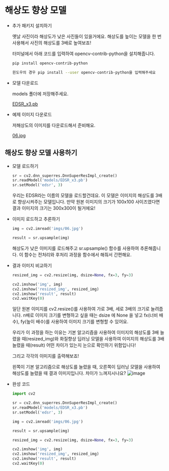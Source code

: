 # 해상도 향상 모델
- 추가 패키지 설치하기

    옛날 사진이라 해상도가 낮은 사진들이 있을거에요. 해상도를 높이는 모델을 한 번 사용해서 사진의 해상도를 3배로 높여보죠!

    터미널에서 아래 코드를 입력하여 opencv-contrib-python을 설치해줍니다.

    ```bash
    pip install opencv-contrib-python

    윈도우의 경우 pip install --user opencv-contrib-python을 입력해주세요
    ```

- 모델 다운로드

    models 폴더에 저장해주세요.

    [EDSR_x3.pb](https://s3-us-west-2.amazonaws.com/secure.notion-static.com/7120b529-6ec2-4fa8-ab26-adc766f67524/EDSR_x3.pb)

- 예제 이미지 다운로드

    저해상도의 이미지를 다운로드해서 준비해요.

    [06.jpg](https://s3-us-west-2.amazonaws.com/secure.notion-static.com/c8d1b5ce-9b56-4b16-955b-b636e9670093/06.jpg)
    
## 해상도 향상 모델 사용하기

- 모델 로드하기

    ```python
    sr = cv2.dnn_superres.DnnSuperResImpl_create()
    sr.readModel('models/EDSR_x3.pb')
    sr.setModel('edsr', 3)
    ```

    우리는 EDSR라는 이름의 모델을 로드할건데요. 이 모델은 이미지의 해상도를 3배로 향상시켜주는 모델입니다. 만약 원본 이미지의 크기가 100x100 사이즈였다면 결과 이미지의 크기는 300x300이 될거에요!

- 이미지 로드하고 추론하기

    ```python
    img = cv2.imread('imgs/06.jpg')

    result = sr.upsample(img)
    ```

    해상도가 낮은 이미지를 로드해주고 sr.upsample() 함수를 사용하여 추론해줍니다. 이 함수는 전처리와 후처리 과정을 함수에서 해줘서 간편해요.

- 결과 이미지 비교하기

    ```python
    resized_img = cv2.resize(img, dsize=None, fx=3, fy=3)

    cv2.imshow('img', img)
    cv2.imshow('resized_img', resized_img)
    cv2.imshow('result', result)
    cv2.waitKey(0)
    ```

    일단 원본 이미지를 cv2.resize()를 사용하여 가로 3배, 세로 3배의 크기로 늘려줍니다. n배로 이미지 크기를 변형하고 싶을 때는 dsize 에 None 을 넣고 fx(너비 배수), fy(높이 배수)를 사용하여 이미지 크기를 변형할 수 있어요.

    우리가 이 과정을 하는 이유는 기본 알고리즘을 사용하여 이미지의 해상도를 3배 늘렸을 때(resized_img)와 화질향상 딥러닝 모델을 사용하여 이미지의 해상도를 3배 늘렸을 때(result) 어떤 차이가 있는지 눈으로 확인하기 위함입니다!

    그리고 각각의 이미지를 출력해보죠!

    왼쪽이 기본 알고리즘으로 해상도를 늘렸을 때, 오른쪽이 딥러닝 모델을 사용하여 해상도를 늘렸을 때 결과 이미지입니다. 차이가 느껴지시나요?
    ![image](https://user-images.githubusercontent.com/73745836/131891965-19dc593f-b41d-4e5a-a5b8-5cea0ddb4de7.png)

- 완성 코드

    ```python
    import cv2

    sr = cv2.dnn_superres.DnnSuperResImpl_create()
    sr.readModel('models/EDSR_x3.pb')
    sr.setModel('edsr', 3)

    img = cv2.imread('imgs/06.jpg')

    result = sr.upsample(img)

    resized_img = cv2.resize(img, dsize=None, fx=3, fy=3)

    cv2.imshow('img', img)
    cv2.imshow('resized_img', resized_img)
    cv2.imshow('result', result)
    cv2.waitKey(0)
    ```
